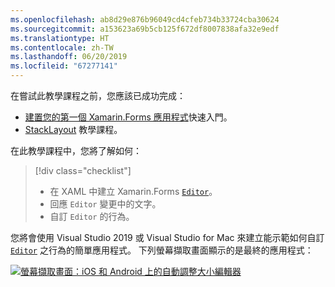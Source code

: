 ```yaml
---
ms.openlocfilehash: ab8d29e876b96049cd4cfeb734b33724cba30624
ms.sourcegitcommit: a153623a69b5cb125f672df8007838afa32e9edf
ms.translationtype: HT
ms.contentlocale: zh-TW
ms.lasthandoff: 06/20/2019
ms.locfileid: "67277141"
---
```

在嘗試此教學課程之前，您應該已成功完成：

- [建置您的第一個 Xamarin.Forms 應用程式](~/get-started/first-app/index.md)快速入門。
- [StackLayout](~/get-started/tutorials/stacklayout/index.yml) 教學課程。

在此教學課程中，您將了解如何：

> [!div class="checklist"]
> - 在 XAML 中建立 Xamarin.Forms [`Editor`](xref:Xamarin.Forms.Editor)。
> - 回應 `Editor` 變更中的文字。
> - 自訂 `Editor` 的行為。

您將會使用 Visual Studio 2019 或 Visual Studio for Mac 來建立能示範如何自訂 [`Editor`](xref:Xamarin.Forms.Editor) 之行為的簡單應用程式。 下列螢幕擷取畫面顯示的是最終的應用程式：

[![螢幕擷取畫面：iOS 和 Android 上的自動調整大小編輯器](../images/customize-behavior.png "自動調整大小編輯器")](../images/customize-behavior-large.png#lightbox "自動調整大小編輯器")
